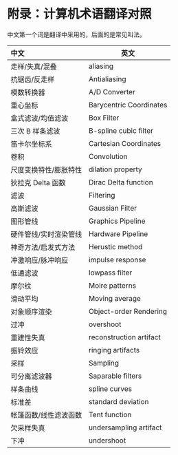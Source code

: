 # 附录：计算机术语翻译对照

中文第一个词是翻译中采用的，后面的是常见叫法。

| 中文                  | 英文                    |
| :-------------------- | ----------------------- |
| 走样/失真/混叠        | aliasing                |
| 抗锯齿/反走样         | Antialiasing            |
| 模数转换器            | A/D Converter           |
| 重心坐标              | Barycentric Coordinates |
| 盒式滤波/均值滤波     | Box Filter              |
| 三次 B 样条滤波       | B-spline cubic filter   |
| 笛卡尔坐标系          | Cartesian Coordinates   |
| 卷积                  | Convolution             |
| 尺度变换特性/膨胀特性 | dilation property       |
| 狄拉克 Delta 函数     | Dirac Delta function    |
| 滤波                  | Filtering               |
| 高斯滤波              | Gaussian Filter         |
| 图形管线              | Graphics Pipeline       |
| 硬件管线/实时渲染管线 | Hardware Pipeline       |
| 神奇方法/启发式方法   | Herustic method         |
| 冲激响应/脉冲响应     | impulse response        |
| 低通滤波              | lowpass filter          |
| 摩尔纹                | Moire patterns          |
| 滑动平均              | Moving average          |
| 对象顺序渲染          | Object-order Rendering  |
| 过冲                  | overshoot               |
| 重建性失真            | reconstruction artifact |
| 振铃效应              | ringing artifacts       |
| 采样                  | Sampling                |
| 可分离滤波器          | Saparable filters       |
| 样条曲线              | spline curves           |
| 标准差                | standard deviation      |
| 帐篷函数/线性滤波函数 | Tent function           |
| 欠采样失真            | undersampling artifact  |
| 下冲                  | undershoot              |
